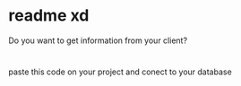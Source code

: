 # readme xd
Do you want to get information from your client?
#  
paste this code on your project and conect to your database 

